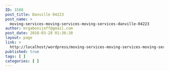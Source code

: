 ```yaml
---
ID: 1588
post_title: Danville 04223
post_name: >
  moving-services-moving-services-moving-services-danville-04223
author: mrgabonijeff@gmail.com
post_date: 2018-03-28 01:36:38
layout: page
link: >
  http://localhost/wordpress/moving-services-moving-services-moving-services-danville-04223/
published: true
tags: [ ]
categories: [ ]
---
```

